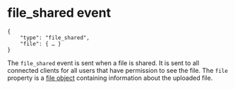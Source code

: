 # file_shared event

	{
		"type": "file_shared",
		"file": { … }
	}

The `file_shared` event is sent when a file is shared. It is sent to all
connected clients for all users that have permission to see the file. The
`file` property is a [file object](/types/file) containing information about
the uploaded file.
